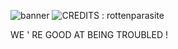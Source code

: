 ![banner](https://i.postimg.cc/kMxT0X9M/image-2025-01-14-175917460.png)
![CREDITS : rottenparasite](https://i.postimg.cc/Hs31CtHL/image-2025-01-14-180258624.png) 

 WE ' RE GOOD AT BEING TROUBLED !
